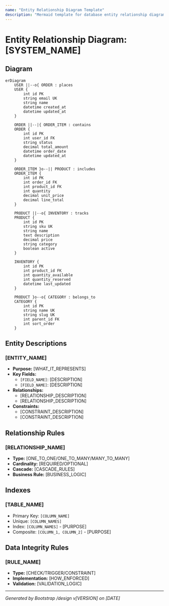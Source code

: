 ```yaml
---
name: "Entity Relationship Diagram Template"
description: "Mermaid template for database entity relationship diagrams"
---
```


# Entity Relationship Diagram: [SYSTEM_NAME]

## Diagram

```mermaid
erDiagram
    USER ||--o{ ORDER : places
    USER {
        int id PK
        string email UK
        string name
        datetime created_at
        datetime updated_at
    }

    ORDER ||--|{ ORDER_ITEM : contains
    ORDER {
        int id PK
        int user_id FK
        string status
        decimal total_amount
        datetime order_date
        datetime updated_at
    }

    ORDER_ITEM }o--|| PRODUCT : includes
    ORDER_ITEM {
        int id PK
        int order_id FK
        int product_id FK
        int quantity
        decimal unit_price
        decimal line_total
    }

    PRODUCT ||--o{ INVENTORY : tracks
    PRODUCT {
        int id PK
        string sku UK
        string name
        text description
        decimal price
        string category
        boolean active
    }

    INVENTORY {
        int id PK
        int product_id FK
        int quantity_available
        int quantity_reserved
        datetime last_updated
    }

    PRODUCT }o--o{ CATEGORY : belongs_to
    CATEGORY {
        int id PK
        string name UK
        string slug UK
        int parent_id FK
        int sort_order
    }
```

## Entity Descriptions

### [ENTITY_NAME]
- **Purpose:** [WHAT_IT_REPRESENTS]
- **Key Fields:**
  - `[FIELD_NAME]`: [DESCRIPTION]
  - `[FIELD_NAME]`: [DESCRIPTION]
- **Relationships:**
  - [RELATIONSHIP_DESCRIPTION]
  - [RELATIONSHIP_DESCRIPTION]
- **Constraints:**
  - [CONSTRAINT_DESCRIPTION]
  - [CONSTRAINT_DESCRIPTION]

## Relationship Rules

### [RELATIONSHIP_NAME]
- **Type:** [ONE_TO_ONE/ONE_TO_MANY/MANY_TO_MANY]
- **Cardinality:** [REQUIRED/OPTIONAL]
- **Cascade:** [CASCADE_RULES]
- **Business Rule:** [BUSINESS_LOGIC]

## Indexes

### [TABLE_NAME]
- Primary Key: `[COLUMN_NAME]`
- Unique: `[COLUMN_NAMES]`
- Index: `[COLUMN_NAMES]` - [PURPOSE]
- Composite: `[COLUMN_1, COLUMN_2]` - [PURPOSE]

## Data Integrity Rules

### [RULE_NAME]
- **Type:** [CHECK/TRIGGER/CONSTRAINT]
- **Implementation:** [HOW_ENFORCED]
- **Validation:** [VALIDATION_LOGIC]

---
*Generated by Bootstrap /design v[VERSION] on [DATE]*